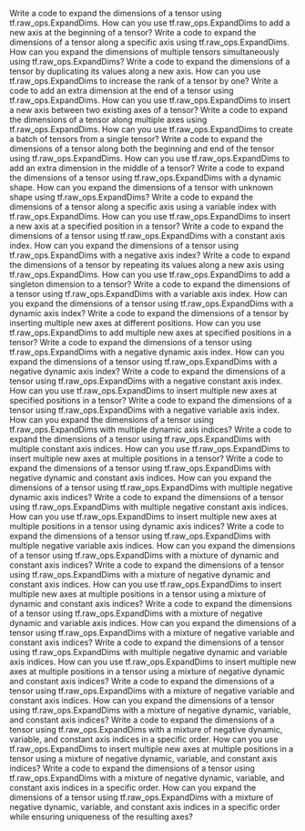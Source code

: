 Write a code to expand the dimensions of a tensor using tf.raw_ops.ExpandDims.
How can you use tf.raw_ops.ExpandDims to add a new axis at the beginning of a tensor?
Write a code to expand the dimensions of a tensor along a specific axis using tf.raw_ops.ExpandDims.
How can you expand the dimensions of multiple tensors simultaneously using tf.raw_ops.ExpandDims?
Write a code to expand the dimensions of a tensor by duplicating its values along a new axis.
How can you use tf.raw_ops.ExpandDims to increase the rank of a tensor by one?
Write a code to add an extra dimension at the end of a tensor using tf.raw_ops.ExpandDims.
How can you use tf.raw_ops.ExpandDims to insert a new axis between two existing axes of a tensor?
Write a code to expand the dimensions of a tensor along multiple axes using tf.raw_ops.ExpandDims.
How can you use tf.raw_ops.ExpandDims to create a batch of tensors from a single tensor?
Write a code to expand the dimensions of a tensor along both the beginning and end of the tensor using tf.raw_ops.ExpandDims.
How can you use tf.raw_ops.ExpandDims to add an extra dimension in the middle of a tensor?
Write a code to expand the dimensions of a tensor using tf.raw_ops.ExpandDims with a dynamic shape.
How can you expand the dimensions of a tensor with unknown shape using tf.raw_ops.ExpandDims?
Write a code to expand the dimensions of a tensor along a specific axis using a variable index with tf.raw_ops.ExpandDims.
How can you use tf.raw_ops.ExpandDims to insert a new axis at a specified position in a tensor?
Write a code to expand the dimensions of a tensor using tf.raw_ops.ExpandDims with a constant axis index.
How can you expand the dimensions of a tensor using tf.raw_ops.ExpandDims with a negative axis index?
Write a code to expand the dimensions of a tensor by repeating its values along a new axis using tf.raw_ops.ExpandDims.
How can you use tf.raw_ops.ExpandDims to add a singleton dimension to a tensor?
Write a code to expand the dimensions of a tensor using tf.raw_ops.ExpandDims with a variable axis index.
How can you expand the dimensions of a tensor using tf.raw_ops.ExpandDims with a dynamic axis index?
Write a code to expand the dimensions of a tensor by inserting multiple new axes at different positions.
How can you use tf.raw_ops.ExpandDims to add multiple new axes at specified positions in a tensor?
Write a code to expand the dimensions of a tensor using tf.raw_ops.ExpandDims with a negative dynamic axis index.
How can you expand the dimensions of a tensor using tf.raw_ops.ExpandDims with a negative dynamic axis index?
Write a code to expand the dimensions of a tensor using tf.raw_ops.ExpandDims with a negative constant axis index.
How can you use tf.raw_ops.ExpandDims to insert multiple new axes at specified positions in a tensor?
Write a code to expand the dimensions of a tensor using tf.raw_ops.ExpandDims with a negative variable axis index.
How can you expand the dimensions of a tensor using tf.raw_ops.ExpandDims with multiple dynamic axis indices?
Write a code to expand the dimensions of a tensor using tf.raw_ops.ExpandDims with multiple constant axis indices.
How can you use tf.raw_ops.ExpandDims to insert multiple new axes at multiple positions in a tensor?
Write a code to expand the dimensions of a tensor using tf.raw_ops.ExpandDims with negative dynamic and constant axis indices.
How can you expand the dimensions of a tensor using tf.raw_ops.ExpandDims with multiple negative dynamic axis indices?
Write a code to expand the dimensions of a tensor using tf.raw_ops.ExpandDims with multiple negative constant axis indices.
How can you use tf.raw_ops.ExpandDims to insert multiple new axes at multiple positions in a tensor using dynamic axis indices?
Write a code to expand the dimensions of a tensor using tf.raw_ops.ExpandDims with multiple negative variable axis indices.
How can you expand the dimensions of a tensor using tf.raw_ops.ExpandDims with a mixture of dynamic and constant axis indices?
Write a code to expand the dimensions of a tensor using tf.raw_ops.ExpandDims with a mixture of negative dynamic and constant axis indices.
How can you use tf.raw_ops.ExpandDims to insert multiple new axes at multiple positions in a tensor using a mixture of dynamic and constant axis indices?
Write a code to expand the dimensions of a tensor using tf.raw_ops.ExpandDims with a mixture of negative dynamic and variable axis indices.
How can you expand the dimensions of a tensor using tf.raw_ops.ExpandDims with a mixture of negative variable and constant axis indices?
Write a code to expand the dimensions of a tensor using tf.raw_ops.ExpandDims with multiple negative dynamic and variable axis indices.
How can you use tf.raw_ops.ExpandDims to insert multiple new axes at multiple positions in a tensor using a mixture of negative dynamic and constant axis indices?
Write a code to expand the dimensions of a tensor using tf.raw_ops.ExpandDims with a mixture of negative variable and constant axis indices.
How can you expand the dimensions of a tensor using tf.raw_ops.ExpandDims with a mixture of negative dynamic, variable, and constant axis indices?
Write a code to expand the dimensions of a tensor using tf.raw_ops.ExpandDims with a mixture of negative dynamic, variable, and constant axis indices in a specific order.
How can you use tf.raw_ops.ExpandDims to insert multiple new axes at multiple positions in a tensor using a mixture of negative dynamic, variable, and constant axis indices?
Write a code to expand the dimensions of a tensor using tf.raw_ops.ExpandDims with a mixture of negative dynamic, variable, and constant axis indices in a specific order.
How can you expand the dimensions of a tensor using tf.raw_ops.ExpandDims with a mixture of negative dynamic, variable, and constant axis indices in a specific order while ensuring uniqueness of the resulting axes?